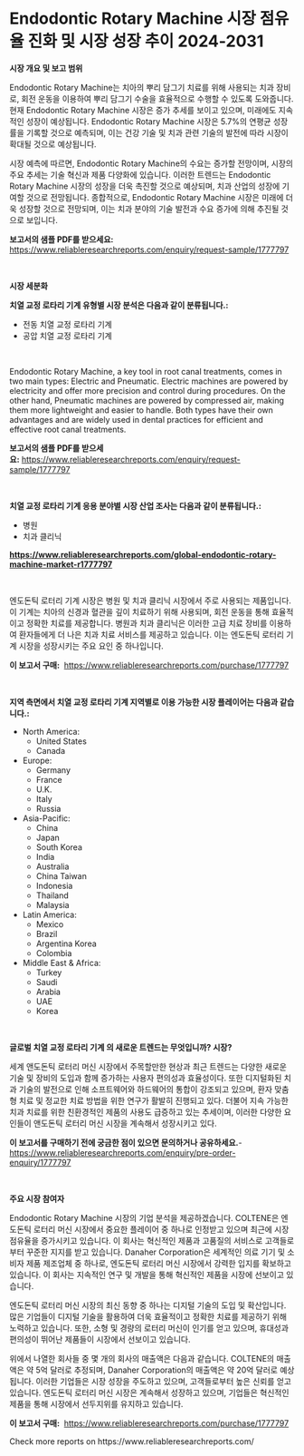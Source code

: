 <p><h1>Endodontic Rotary Machine 시장 점유율 진화 및 시장 성장 추이 2024-2031</h1></p><p><strong>시장 개요 및 보고 범위</strong></p>
<p><p>Endodontic Rotary Machine는 치아의 뿌리 담그기 치료를 위해 사용되는 치과 장비로, 회전 운동을 이용하여 뿌리 담그기 수술을 효율적으로 수행할 수 있도록 도와줍니다. 현재 Endodontic Rotary Machine 시장은 증가 추세를 보이고 있으며, 미래에도 지속적인 성장이 예상됩니다. Endodontic Rotary Machine 시장은 5.7%의 연평균 성장률을 기록할 것으로 예측되며, 이는 건강 기술 및 치과 관련 기술의 발전에 따라 시장이 확대될 것으로 예상됩니다.</p><p>시장 예측에 따르면, Endodontic Rotary Machine의 수요는 증가할 전망이며, 시장의 주요 추세는 기술 혁신과 제품 다양화에 있습니다. 이러한 트렌드는 Endodontic Rotary Machine 시장의 성장을 더욱 촉진할 것으로 예상되며, 치과 산업의 성장에 기여할 것으로 전망됩니다. 종합적으로, Endodontic Rotary Machine 시장은 미래에 더욱 성장할 것으로 전망되며, 이는 치과 분야의 기술 발전과 수요 증가에 의해 추진될 것으로 보입니다.</p></p>
<p><strong>보고서의 샘플 PDF를 받으세요:</strong> <a href="https://www.reliableresearchreports.com/enquiry/request-sample/1777797">https://www.reliableresearchreports.com/enquiry/request-sample/1777797</a></p>
<p>&nbsp;</p>
<p><strong>시장 세분화</strong></p>
<p><strong>치열 교정 로타리 기계 유형별 시장 분석은 다음과 같이 분류됩니다.:</strong></p>
<p><ul><li>전동 치열 교정 로타리 기계</li><li>공압 치열 교정 로타리 기계</li></ul></p>
<p>&nbsp;</p>
<p><p>Endodontic Rotary Machine, a key tool in root canal treatments, comes in two main types: Electric and Pneumatic. Electric machines are powered by electricity and offer more precision and control during procedures. On the other hand, Pneumatic machines are powered by compressed air, making them more lightweight and easier to handle. Both types have their own advantages and are widely used in dental practices for efficient and effective root canal treatments.</p></p>
<p><strong>보고서의 샘플 PDF를 받으세요:</strong>&nbsp;<a href="https://www.reliableresearchreports.com/enquiry/request-sample/1777797">https://www.reliableresearchreports.com/enquiry/request-sample/1777797</a></p>
<p>&nbsp;</p>
<p><strong> 치열 교정 로타리 기계 응용 분야별 시장 산업 조사는 다음과 같이 분류됩니다.:</strong></p>
<p><ul><li>병원</li><li>치과 클리닉</li></ul></p>
<p><strong><a href="https://www.reliableresearchreports.com/global-endodontic-rotary-machine-market-r1777797">https://www.reliableresearchreports.com/global-endodontic-rotary-machine-market-r1777797</a></strong></p>
<p>&nbsp;</p>
<p><p>엔도돈틱 로터리 기계 시장은 병원 및 치과 클리닉 시장에서 주로 사용되는 제품입니다. 이 기계는 치아의 신경과 혈관을 깊이 치료하기 위해 사용되며, 회전 운동을 통해 효율적이고 정확한 치료를 제공합니다. 병원과 치과 클리닉은 이러한 고급 치료 장비를 이용하여 환자들에게 더 나은 치과 치료 서비스를 제공하고 있습니다. 이는 엔도돈틱 로터리 기계 시장을 성장시키는 주요 요인 중 하나입니다.</p></p>
<p><strong>이 보고서 구매:</strong>&nbsp; <a href="https://www.reliableresearchreports.com/purchase/1777797">https://www.reliableresearchreports.com/purchase/1777797</a></p>
<p>&nbsp;</p>
<p><strong>지역 측면에서 치열 교정 로타리 기계 지역별로 이용 가능한 시장 플레이어는 다음과 같습니다.:</strong></p>
<p><ul>
    <li>
        North America:
        <ul>
            <li>United States</li>
            <li>Canada</li>
        </ul>
    </li>
    <li>
        Europe:
        <ul>
            <li>Germany</li>
            <li>France</li>
            <li>U.K.</li>
            <li>Italy</li>
            <li>Russia</li>
        </ul>
    </li>
    <li>
        Asia-Pacific:
        <ul>
            <li>China</li>
            <li>Japan</li>
            <li>South Korea</li>
            <li>India</li>
            <li>Australia</li>
            <li>China Taiwan</li>
            <li>Indonesia</li>
            <li>Thailand</li>
            <li>Malaysia</li>
        </ul>
    </li>
    <li>
        Latin America:
        <ul>
            <li>Mexico</li>
            <li>Brazil</li>
            <li>Argentina Korea</li>
            <li>Colombia</li>
        </ul>
    </li>
    <li>
        Middle East & Africa:
        <ul>
            <li>Turkey</li>
            <li>Saudi</li>
            <li>Arabia</li>
            <li>UAE</li>
            <li>Korea</li>
        </ul>
    </li>
    </ul></p>
<p>&nbsp;</p>
<p><strong>글로벌 치열 교정 로타리 기계 의 새로운 트렌드는 무엇입니까? 시장?</strong></p>
<p><p>세계 앤도돈틱 로터리 머신 시장에서 주목할만한 현상과 최근 트렌드는 다양한 새로운 기술 및 장비의 도입과 함께 증가하는 사용자 편의성과 효율성이다. 또한 디지털화된 치과 기술의 발전으로 인해 소프트웨어와 하드웨어의 통합이 강조되고 있으며, 환자 맞춤형 치료 및 정교한 치료 방법을 위한 연구가 활발히 진행되고 있다. 더불어 지속 가능한 치과 치료를 위한 친환경적인 제품의 사용도 급증하고 있는 추세이며, 이러한 다양한 요인들이 앤도돈틱 로터리 머신 시장을 계속해서 성장시키고 있다.</p></p>
<p><strong>이 보고서를 구매하기 전에 궁금한 점이 있으면 문의하거나 공유하세요.</strong>- <a href="https://www.reliableresearchreports.com/enquiry/pre-order-enquiry/1777797">https://www.reliableresearchreports.com/enquiry/pre-order-enquiry/1777797</a></p>
<p>&nbsp;</p>
<p><strong>주요 시장 참여자</strong></p>
<p><p>Endodontic Rotary Machine 시장의 기업 분석을 제공하겠습니다. COLTENE은 엔도돈틱 로터리 머신 시장에서 중요한 플레이어 중 하나로 인정받고 있으며 최근에 시장 점유율을 증가시키고 있습니다. 이 회사는 혁신적인 제품과 고품질의 서비스로 고객들로부터 꾸준한 지지를 받고 있습니다. Danaher Corporation은 세계적인 의료 기기 및 소비자 제품 제조업체 중 하나로, 엔도돈틱 로터리 머신 시장에서 강력한 입지를 확보하고 있습니다. 이 회사는 지속적인 연구 및 개발을 통해 혁신적인 제품을 시장에 선보이고 있습니다.</p><p>엔도돈틱 로터리 머신 시장의 최신 동향 중 하나는 디지털 기술의 도입 및 확산입니다. 많은 기업들이 디지털 기술을 활용하여 더욱 효율적이고 정확한 치료를 제공하기 위해 노력하고 있습니다. 또한, 소형 및 경량의 로터리 머신이 인기를 얻고 있으며, 휴대성과 편의성이 뛰어난 제품들이 시장에서 선보이고 있습니다.</p><p>위에서 나열한 회사들 중 몇 개의 회사의 매출액은 다음과 같습니다. COLTENE의 매출액은 약 5억 달러로 추정되며, Danaher Corporation의 매출액은 약 20억 달러로 예상됩니다. 이러한 기업들은 시장 성장을 주도하고 있으며, 고객들로부터 높은 신뢰를 얻고 있습니다. 엔도돈틱 로터리 머신 시장은 계속해서 성장하고 있으며, 기업들은 혁신적인 제품을 통해 시장에서 선두지위를 유지하고 있습니다.</p></p>
<p><strong>이 보고서 구매:</strong>&nbsp;&nbsp;<a href="https://www.reliableresearchreports.com/purchase/1777797">https://www.reliableresearchreports.com/purchase/1777797</a></p>
<p>Check more reports on https://www.reliableresearchreports.com/</p>